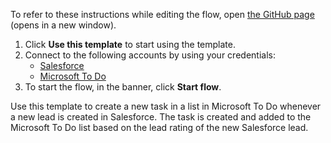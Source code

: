 To refer to these instructions while editing the flow, open [the GitHub page](https://github.com/ot4i/app-connect-templates/tree/main/resources/markdown/Create%20a%20task%20in%20a%20list%20in%20Microsoft%20To%20Do%20when%20a%20lead%20is%20created%20in%20Salesforce_instructions.md) (opens in a new window).

1. Click **Use this template** to start using the template.
2. Connect to the following accounts by using your credentials:
   - [Salesforce](https://ibm.biz/ach2salesforce)
   - [Microsoft To Do](https://ibm.biz/acmstodo)
3. To start the flow, in the banner, click **Start flow**.

Use this template to create a new task in a list in Microsoft To Do whenever a new lead is created in Salesforce. The task is created and added to the Microsoft To Do list based on the lead rating of the new Salesforce lead.




